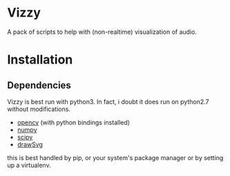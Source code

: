 Vizzy
=====

A pack of scripts to help with (non-realtime) visualization of audio.


Installation
============

Dependencies
------------

Vizzy is best run with python3. In fact, i doubt it does run on python2.7
without modifications.

- [opencv](https://opencv.org/) (with python bindings installed)
- [numpy](http://www.numpy.org/)
- [scipy](https://www.scipy.org/)
- [drawSvg](https://pypi.org/project/drawSvg/)

this is best handled by pip, or your system's package manager or by setting up
a virtualenv.
